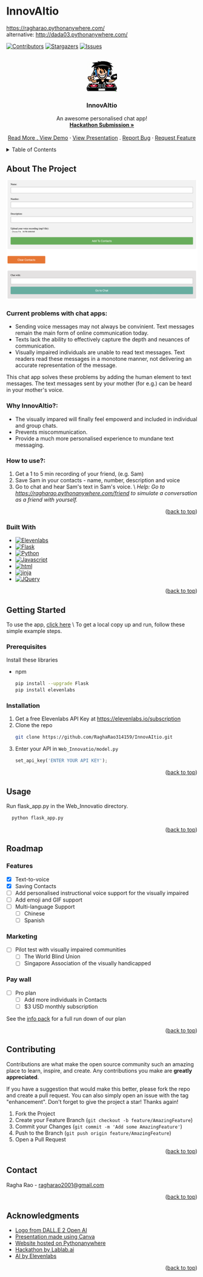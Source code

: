 # InnovAItio

https://ragharao.pythonanywhere.com/ \
alternative: http://dada03.pythonanywhere.com/



<!-- Improved compatibility of back to top link: See: https://github.com/othneildrew/Best-README-Template/pull/73 -->
<a name="readme-top"></a>
<!--
*** Thanks for checking out the Best-README-Template. If you have a suggestion
*** that would make this better, please fork the repo and create a pull request
*** or simply open an issue with the tag "enhancement".
*** Don't forget to give the project a star!
*** Thanks again! Now go create something AMAZING! :D
-->



<!-- PROJECT SHIELDS -->
<!--
*** I'm using markdown "reference style" links for readability.
*** Reference links are enclosed in brackets [ ] instead of parentheses ( ).
*** See the bottom of this document for the declaration of the reference variables
*** for contributors-url, forks-url, etc. This is an optional, concise syntax you may use.
*** https://www.markdownguide.org/basic-syntax/#reference-style-links
-->
[![Contributors][contributors-shield]][contributors-url]
[![Stargazers][stars-shield]][stars-url]
[![Issues][issues-shield]][issues-url]



<!-- PROJECT LOGO -->
<br />
<div align="center">
  <a href="https://github.com/RaghaRao314159/InnovAItio">
    <img src="images/logo.png" alt="Logo" width="80" height="80">
  </a>

  <h3 align="center">InnovAItio</h3>

  <p align="center">
    An awesome personalised chat app!
    <br />
    <a href="https://lablab.ai/event/eleven-labs-ai-hackathon/innovaitio/innovaitio-the-personalised-chat-app"><strong>Hackathon Submission »</strong></a>
    <br />
    <br />
    <a href="https://github.com/RaghaRao314159/InnovAItio/blob/67b093642f285768981b217163e14a1c2477aebe/InnovAItio.pdf">Read More
    .
    <a href="https://github.com/RaghaRao314159/InnovAItio/blob/83e41ee12fd818c32c4d18c0288a21263f1761c8/InnovAItio%20Demo.mp4">View Demo</a>
    ·
    <a href="https://github.com/RaghaRao314159/InnovAItio/blob/67b093642f285768981b217163e14a1c2477aebe/peresentation.mp4">View Presentation</a>
    .
    <a href="https://github.com/othneildrew/Best-README-Template/issues">Report Bug</a>
    ·
    <a href="https://github.com/othneildrew/Best-README-Template/issues">Request Feature</a>
  </p>
</div>



<!-- TABLE OF CONTENTS -->
<details>
  <summary>Table of Contents</summary>
  <ol>
    <li>
      <a href="#about-the-project">About The Project</a>
      <ul>
        <li><a href="#built-with">Built With</a></li>
      </ul>
    </li>
    <li>
      <a href="#getting-started">Getting Started</a>
      <ul>
        <li><a href="#prerequisites">Prerequisites</a></li>
        <li><a href="#installation">Installation</a></li>
      </ul>
    </li>
    <li><a href="#usage">Usage</a></li>
    <li><a href="#roadmap">Roadmap</a></li>
    <li><a href="#contributing">Contributing</a></li>
    <li><a href="#license">License</a></li>
    <li><a href="#contact">Contact</a></li>
    <li><a href="#acknowledgments">Acknowledgments</a></li>
  </ol>
</details>



<!-- ABOUT THE PROJECT -->
## About The Project

[![Product Name Screen Shot][product-screenshot]](http://dada03.pythonanywhere.com/)

### Current problems with chat apps:
* Sending voice messages may not always be convinient. Text messages remain the main form of online communication today.
* Texts lack the ability to effectively capture the depth and neuances of communication.
* Visually impaired individuals are unable to read text messages. Text readers read these messages in a monotone manner, not delivering an accurate representation of the message.
     
This chat app solves these problems by adding the human element to text messages. The text messages sent by your mother (for e.g.) can be heard in your mother's voice.

### Why InnovAItio?:
* The visually impared will finally feel empowerd and included in individual and group chats.
* Prevents miscommunication.
* Provide a much more personalised experience to mundane text messaging.

### How to use?:
1. Get a 1 to 5 min recording of your friend, (e.g. Sam)
2. Save Sam in your contacts - name, number, description and voice 
3. Go to chat and hear Sam's text in Sam's voice. \\
_Help: Go to https://ragharao.pythonanywhere.com/friend to simulate a conversation as a friend with yourself._

<p align="right">(<a href="#readme-top">back to top</a>)</p>


### Built With

* [![Elevenlabs][Elevenlabs]][Elevenlabs-url]
* [![Flask][Flask]][Flask-url]
* [![Python][Python]][Python-url]
* [![Javascript][Javascript]][Javascript-url]
* [![html][html]][html-url]
* [![jinja][jinja]][jinja-url]
* [![JQuery][JQuery.com]][JQuery-url]

<p align="right">(<a href="#readme-top">back to top</a>)</p>



<!-- GETTING STARTED -->
## Getting Started

To use the app, [click here](https://ragharao.pythonanywhere.com/) \\
To get a local copy up and run, follow these simple example steps.

### Prerequisites

Install these libraries
* npm
  ```sh
  pip install --upgrade Flask
  pip install elevenlabs
  ```

### Installation


1. Get a free Elevenlabs API Key at https://elevenlabs.io/subscription
2. Clone the repo
   ```sh
   git clone https://github.com/RaghaRao314159/InnovAItio.git
   ```
4. Enter your API in `Web_Innovatio/model.py`
   ```py
   set_api_key('ENTER YOUR API KEY');
   ```

<p align="right">(<a href="#readme-top">back to top</a>)</p>



<!-- USAGE EXAMPLES -->
## Usage

Run flask_app.py in the Web_Innovatio directory. 
 ```sh
   python flask_app.py
   ```

<p align="right">(<a href="#readme-top">back to top</a>)</p>



<!-- ROADMAP -->
## Roadmap

### Features
- [x] Text-to-voice
- [x] Saving Contacts 
- [ ] Add personalised instructional voice support for the visually impaired
- [ ] Add emoji and GIF support
- [ ] Multi-language Support
    - [ ] Chinese
    - [ ] Spanish

### Marketing
- [ ] Pilot test with visually impaired communities
    - [ ] The World Blind Union
    - [ ] Singapore Association of the visually handicapped

### Pay wall
- [ ] Pro plan
    - [ ] Add more individuals in Contacts
    - [ ] $3 USD monthly subscription

See the [info pack](https://github.com/RaghaRao314159/InnovAItio/blob/67b093642f285768981b217163e14a1c2477aebe/InnovAItio.pdf) for a full run down of our plan

<p align="right">(<a href="#readme-top">back to top</a>)</p>



<!-- CONTRIBUTING -->
## Contributing

Contributions are what make the open source community such an amazing place to learn, inspire, and create. Any contributions you make are **greatly appreciated**.

If you have a suggestion that would make this better, please fork the repo and create a pull request. You can also simply open an issue with the tag "enhancement".
Don't forget to give the project a star! Thanks again!

1. Fork the Project
2. Create your Feature Branch (`git checkout -b feature/AmazingFeature`)
3. Commit your Changes (`git commit -m 'Add some AmazingFeature'`)
4. Push to the Branch (`git push origin feature/AmazingFeature`)
5. Open a Pull Request

<p align="right">(<a href="#readme-top">back to top</a>)</p>


<!-- CONTACT -->
## Contact

Ragha Rao - ragharao2001@gmail.com

<p align="right">(<a href="#readme-top">back to top</a>)</p>



<!-- ACKNOWLEDGMENTS -->
## Acknowledgments

* [Logo from DALL.E 2 Open AI](https://openai.com/dall-e-2)
* [Presentation made using Canva](https://www.canva.com)
* [Website hosted on Pythonanywhere](https://www.pythonanywhere.com)
* [Hackathon by Lablab.ai](https://lablab.ai)
* [AI by Elevenlabs](https://elevenlabs.io/speech-synthesis)

<p align="right">(<a href="#readme-top">back to top</a>)</p>



<!-- MARKDOWN LINKS & IMAGES -->
<!-- https://www.markdownguide.org/basic-syntax/#reference-style-links -->
[contributors-shield]: https://img.shields.io/github/contributors/RaghaRao314159/InnovAItio.svg?style=for-the-badge
[contributors-url]: https://github.com/RaghaRao314159/InnovAItio/graphs/contributors
[stars-shield]: https://img.shields.io/github/stars/RaghaRao314159/InnovAItio.svg?style=for-the-badge
[stars-url]: https://github.com/RaghaRao314159/InnovAItio/stargazers
[issues-shield]: https://img.shields.io/github/issues/RaghaRao314159/InnovAItio.svg?style=for-the-badge
[issues-url]: https://github.com/RaghaRao314159/InnovAItio/issues
[product-screenshot]: images/screenshot.png
[Elevenlabs]: https://img.shields.io/badge/11ElevenLabs-ff0000
[Elevenlabs-url]: https://elevenlabs.io/speech-synthesis
[Flask]: https://img.shields.io/badge/flask-%23000.svg?style=for-the-badge&logo=flask&logoColor=white
[Flask-url]: https://flask.palletsprojects.com/en/2.3.x/
[Python]: https://img.shields.io/badge/python-3670A0?style=for-the-badge&logo=python&logoColor=ffdd54
[Python-url]: https://www.python.org
[Javascript]: https://img.shields.io/badge/javascript-%23323330.svg?style=for-the-badge&logo=javascript&logoColor=%23F7DF1E
[Javascript-url]: [https://vuejs.org/](https://www.javascript.com)
[html]: https://img.shields.io/badge/html5-%23E34F26.svg?style=for-the-badge&logo=html5&logoColor=white
[html-url]: https://html.com
[jinja]: https://img.shields.io/badge/jinja-white.svg?style=for-the-badge&logo=jinja&logoColor=black
[jinja-url]: https://jinja.palletsprojects.com/en/3.1.x/
[JQuery.com]: https://img.shields.io/badge/jQuery-0769AD?style=for-the-badge&logo=jquery&logoColor=white
[JQuery-url]: https://jquery.com 
